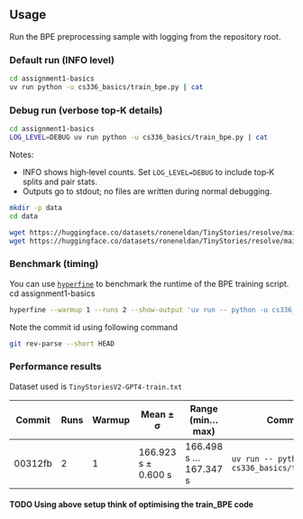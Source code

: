 ## Usage

Run the BPE preprocessing sample with logging from the repository root.

### Default run (INFO level)
```bash
cd assignment1-basics
uv run python -u cs336_basics/train_bpe.py | cat
```

### Debug run (verbose top‑K details)
```bash
cd assignment1-basics
LOG_LEVEL=DEBUG uv run python -u cs336_basics/train_bpe.py | cat
```

Notes:
- INFO shows high‑level counts. Set `LOG_LEVEL=DEBUG` to include top‑K splits and pair stats.
- Outputs go to stdout; no files are written during normal debugging.

``` sh
mkdir -p data
cd data

wget https://huggingface.co/datasets/roneneldan/TinyStories/resolve/main/TinyStoriesV2-GPT4-train.txt
wget https://huggingface.co/datasets/roneneldan/TinyStories/resolve/main/TinyStoriesV2-GPT4-valid.txt
```


### Benchmark (timing)
You can use [`hyperfine`](https://github.com/sharkdp/hyperfine) to benchmark the runtime of the BPE training script.
cd assignment1-basics
```bash
hyperfine --warmup 1 --runs 2 --show-output 'uv run -- python -u cs336_basics/train_bpe.py
```

Note the commit id using following command
```bash
git rev-parse --short HEAD
```

### Performance results
Dataset used is `TinyStoriesV2-GPT4-train.txt`

| Commit  | Runs | Warmup | Mean ± σ              | Range (min…max)           | Command                                       |
|---------|------|--------|-----------------------|---------------------------|-----------------------------------------------|
| 00312fb | 2    | 1      | 166.923 s ± 0.600 s   | 166.498 s … 167.347 s     | `uv run -- python -u cs336_basics/train_bpe.py` |

#### TODO Using above setup think of optimising the train_BPE code
